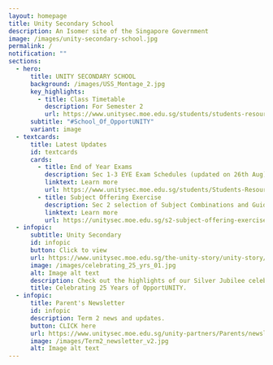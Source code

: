 ```yaml
---
layout: homepage
title: Unity Secondary School
description: An Isomer site of the Singapore Government
image: /images/unity-secondary-school.jpg
permalink: /
notification: ""
sections:
  - hero:
      title: UNITY SECONDARY SCHOOL
      background: /images/USS_Montage_2.jpg
      key_highlights:
        - title: Class Timetable
          description: For Semester 2
          url: https://www.unitysec.moe.edu.sg/students/students-resources/classtimetable/
      subtitle: "#School_Of_OpportUNITY"
      variant: image
  - textcards:
      title: Latest Updates
      id: textcards
      cards:
        - title: End of Year Exams
          description: Sec 1-3 EYE Exam Schedules (updated on 26th Aug)
          linktext: Learn more
          url: https://www.unitysec.moe.edu.sg/students/Students-Resources/assessment/
        - title: Subject Offering Exercise
          description: Sec 2 selection of Subject Combinations and Guidelines.
          linktext: Learn more
          url: https://unitysec.moe.edu.sg/s2-subject-offering-exercise/
  - infopic:
      subtitle: Unity Secondary
      id: infopic
      button: Click to view
      url: https://www.unitysec.moe.edu.sg/the-unity-story/unity-story/
      image: /images/celebrating_25_yrs_01.jpg
      alt: Image alt text
      description: Check out the highlights of our Silver Jubilee celebration here.
      title: Celebrating 25 Years of OpportUNITY.
  - infopic:
      title: Parent's Newsletter
      id: infopic
      description: Term 2 news and updates.
      button: CLICK here
      url: https://www.unitysec.moe.edu.sg/unity-partners/Parents/newsletter/
      image: /images/Term2_newsletter_v2.jpg
      alt: Image alt text
---
```

